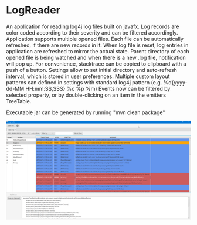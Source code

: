 # LogReader
An application for reading log4j log files built on javafx. Log records are color coded according to their severity and can be filtered accordingly.
Application supports multiple opened files.
Each file can be automatically refreshed, if there are new records in it.
When log file is reset, log entries in application are refreshed to mirror the actual state.
Parent directory of each opened file is being watched and when there is a new .log file, notification will pop up.
For convenience, stacktrace can be copied to clipboard with a push of a button.
Settings allow to set initial directory and auto-refresh interval, which is stored in user preferences.
Multiple custom layout patterns can defined in settings with standard log4j pattern (e.g. %d{yyyy-dd-MM HH:mm:SS,SSS} %c %p %m)
Events now can be filtered by selected property, or by double-clicking on an item in the emitters TreeTable.


Executable jar can be generated by running "mvn clean package"

![Application screenshot](src/main/resources/Application_screenshot.png?raw=true "Application_screenshot")
